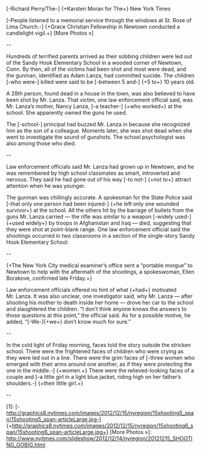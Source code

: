 
[-Richard Perry/The-] {+Karsten Moran for The+} New York Times

[-People listened to a memorial service through the windows at St. Rose of Lima Church.-] {+Grace Christian Fellowship in Newtown conducted a candlelight vigil.+} [More Photos »]

--

Hundreds of terrified parents arrived as their sobbing children were led out of the Sandy Hook Elementary School in a wooded corner of Newtown, Conn. By then, all of the victims had been shot and most were dead, and the gunman, identified as Adam Lanza, had committed suicide. The children [-who were-] killed were said to be [-between 5 and-] {+5 to+} 10 years old.

A 28th person, found dead in a house in the town, was also believed to have been shot by Mr. Lanza. That victim, one law enforcement official said, was Mr. Lanza’s mother, Nancy Lanza, [-a teacher-] {+who worked+} at the school. She apparently owned the guns he used.

The [-school-] principal had buzzed Mr. Lanza in because she recognized him as the son of a colleague. Moments later, she was shot dead when she went to investigate the sound of gunshots. The school psychologist was also among those who died.

--

Law enforcement officials said Mr. Lanza had grown up in Newtown, and he was remembered by high school classmates as smart, introverted and nervous. They said he had gone out of his way [-to not-] {+not to+} attract attention when he was younger.

The gunman was chillingly accurate. A spokesman for the State Police said [-that only one person had been injured-] {+he left only one wounded survivor+} at the school. All the others hit by the barrage of bullets from the guns Mr. Lanza carried — the rifle was similar to a weapon [-widely used-] {+used widely+} by troops in Afghanistan and Iraq — died, suggesting that they were shot at point-blank range. One law enforcement official said the shootings occurred in two classrooms in a section of the single-story Sandy Hook Elementary School.

--

{+The New York City medical examiner’s office sent a “portable morgue” to Newtown to help with the aftermath of the shootings, a spokeswoman, Ellen Borakove, confirmed late Friday.+}

Law enforcement officials offered no hint of what {+had+} motivated Mr. Lanza. It was also unclear, one investigator said, why Mr. Lanza — after shooting his mother to death inside her home — drove her car to the school and slaughtered the children. “I don’t think anyone knows the answers to those questions at this point,” the official said. As for a possible motive, he added, “[-We-]{+we+} don’t know much for sure.”

--

In the cold light of Friday morning, faces told the story outside the stricken school. There were the frightened faces of children who were crying as they were led out in a line. There were the grim faces of [-three women who emerged with their arms around one another, as if they were protecting the one in the middle.-] {+women.+} There were the relieved-looking faces of a couple and [-a little girl in a light blue jacket, riding high on her father’s shoulders.-] {+their little girl.+}

--

  [1]: [-http://graphics8.nytimes.com/images/2012/12/15/nyregion/15shooting5_span/15shooting5_span-articleLarge.jpg-] {+http://graphics8.nytimes.com/images/2012/12/15/nyregion/15shooting6_span/15shooting6_span-articleLarge.jpg+}
  [More Photos »]: http://www.nytimes.com/slideshow/2012/12/14/nyregion/20121215_SHOOTING_GOBIG.html
